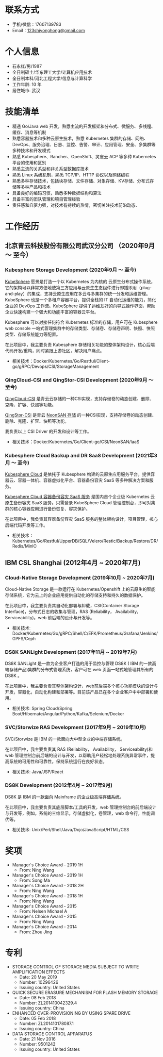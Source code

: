 
# 联系方式

- 手机/微信：17607139783
- Email：123shiyonghong@gmail.com

# 个人信息

 - 石永红/男/1987
 - 全日制硕士/华东理工大学/计算机应用技术
 - 全日制本科/河北工程大学/信息与计算科学
 - 工作年龄: 10 年
 - 居住城市: 武汉

# 技能清单
- 精通 Go/Java web 开发，熟悉主流的开发框架和分布式、微服务、多线程、缓存、消息等机制
- 熟悉容器技术和多种云原生技术，熟悉 Kubernetes 集群的存储、网络、DevOps、服务治理、日志、监控、告警、审计、应用管理、安全、多集群等多种技术和开发模式
- 熟悉 Kubesphere、Rancher、OpenShift、灵雀云 ACP 等多种 Kubernetes 平台的使用和区别
- 熟悉主流的关系型和非关系型数据库技术
- 熟悉 Linux 系统机制，熟悉 TCP/IP、HTTP 协议以及网络编程
- 熟悉多种存储技术，包括块存储、文件存储、对象存储、KV存储、分布式存储等多种产品和技术
- 具备良好的编码习惯，熟悉多种数据结构和算法
- 具备丰富的团队管理和项目管理经验
- 责任感和自驱力强，对技术有持续的热情，密切关注技术前沿动态、

# 工作经历
## **北京青云科技股份有限公司武汉分公司** （2020年9月 ～ 至今）
### **Kubesphere Storage Development** (2020年9月 ～ 至今)
[KubeSphere](https://kubesphere.io) 愿景是打造一个以 Kubernetes 为内核的 云原生分布式操作系统，它的架构可以非常方便地使第三方应用与云原生生态组件进行即插即用（plug-and-play）的集成，支持云原生应用在多云与多集群的统一分发和运维管理。 KubeSphere 也是一个多租户容器平台，提供全栈的 IT 自动化运维的能力，简化企业的 DevOps 工作流。KubeSphere 提供了运维友好的向导式操作界面，帮助企业快速构建一个强大和功能丰富的容器云平台。

Kubesphere 可以对接任何符合 Kubernetes 标准的存储，用户可在 Kubesphere web console 一站式管理集群中的存储类型、存储卷、存储卷声明、快照、快照类型、存储系统能力等配置。

在此项目中，我主要负责 Kubesphere 存储相关功能的整体架构设计，核心后端代码开发/重构，同时紧跟上游社区，解决用户痛点。

- 相关技术：Docker/Kubernetes/Go/Restful/Client-go/gRPC/Devops/CSI/StorageManagement

### **QingCloud-CSI and QingStor-CSI Development** (2020年9月 ～ 至今)
[QingCloud-CSI](https://github.com/yunify/qingcloud-csi) 是青云云存储的一种CSI实现，支持存储卷的动态创建、删除、克隆、扩容、快照等功能。

[QingStor-CSI](https://github.com/yunify/qingstor-csi) 是青云 [NeonSAN 存储](https://docs.qingcloud.com/product/storage/volume/super_high_performance_shared_volume/) 的一种CSI实现，支持存储卷的动态创建、删除、克隆、扩容、快照等功能。

我负责以上 CSI Driver 的开发和设计等工作。

- 相关技术：Docker/Kubernetes/Go/Client-go/CSI/NeonSAN/IaaS

### **Kubesphere Cloud Backup and DR SaaS Development** (2021年3月 ～ 至今)
[Kubesphere Cloud](https://kubesphere.cloud/) 是依托于 Kubesphere 构建的云原生应用服务平台，提供容器云、容器一体机、容器虚拟化平台、容器备份容灾 SaaS 等多种解决方案和服务。

[Kubesphere Cloud 容器备份容灾 SaaS 服务](https://kubesphere.cloud/console/restore/) 是国内首个企业级 Kubernetes 云原生备份容灾 SaaS 服务，只需登录 KubeSphere Cloud 管理控制台，即可对集群的核心容器应用进行备份恢复、容灾保护。

在此项目中，我负责其容器备份容灾 SaaS 服务的整体架构设计，项目管理，核心后端代码开发等工作。

- 相关技术：Kubernetes/Go/Restful/UpperDB/SQL/Velero/Restic/Backup/Restore/DR/Redis/MinIO

## **IBM CSL Shanghai** (2012年4月 ~ 2020年7月)

### **Cloud-Native Storage Development** (2019年10月 ~ 2020年7月)
Cloud-Native Storage 是一款运行在 Kubernetes/Openshift 上的云原生的智能存储系统，它为云上的企业应用提供自动化的存储支持和持久的数据保护。

在此项目中，我主要负责其自动化部署与卸载，CSI(Container Storage Interface)，分布式日志的收集与管理，RAS (Reliability， Availability， Serviceability)，web 前后端的设计与开发等。

- 相关技术: Docker/Kubernetes/Go/gRPC/Shell/C/EFK/Prometheus/Grafana/Jenkins/GPFS/Ceph

### **DS8K SANLight Development** (2017年11月 ~ 2019年7月)
DS8K SANLight 是一款为企业客户打造的用于监控与管理 DS8K ( IBM 的一款高端存储产品)集群的分布式管理系统，客户可在 web 页面一站式地管理其所有的 DS8K 。

在此项目中，我主要负责其整体架构设计，web前后端多个核心功能模块的设计与开发，容器化，自动化构建和部署等。目前该产品已在多个企业客户中中部署和使用。

- 相关技术: Spring Cloud/Spring Boot/Hibernate/Angular/Python/Kafka/Selenium/Docker

### **SVC/Storwize RAS Development** (2017年9月 ~ 2019年10月)
SVC/Storwize 是 IBM 的一款面向大中型企业的中端存储系统。

在此项目中，我主要负责其 RAS (Reliability， Availability， Serviceability)和 web 管理控制台前后端的设计与开发，以帮助用户轻松地处理系统异常事件，提高系统的可用性和可靠性，保持系统运行在良好状态。

- 相关技术: Java/JSP/React

### **DS8K Development** (2012年4月 ~ 2017年9月)
DS8K 是 IBM 的一款面向 Mainframe 的企业级高端存储系统。

在此项目中，我主要负责其底层脚本/工具的开发，web 管理控制台的前后端设计与开发等，例如，系统的三维显示，存储虚拟化，卷管理，web 命令行，性能调优等。

- 相关技术: Unix/Perl/Shell/Java/Dojo/JavaScript/HTML/CSS


# 奖项
- Manager's Choice Award - 2019 1H
    - From: Ning Wang
- Manager's Choice Award - 2019 1H
    - From: Song Ma
- Manager's Choice Award - 2018 2H
    - From: Ning Wang
- Manager's Choice Award - 2018 1H
    - From: Ning Wang
- Manager's Choice Award - 2015
    - From: Nelsen Michael A
- Manager's Choice Award - 2015
    - From: Ning Wang
- Manager's Choice Award - 2014
    - From: Zhou Jing

# 专利
- STORAGE CONTROL OF STORAGE MEDIA SUBJECT TO WRITE AMPLIFICATION EFFECTS
  - Date: 20 May 2019
  - Number: 10296426
  - Issuing country: United States
- QUICK SECURE ERASURE MECHANISM FOR FLASH MEMORY STORAGE
  - Date: 08 Feb 2018
  - Number: ZL201410042329.4
  - Issuing country: China
- ENHANCED OVER-PROVISIONING BY USING SPARE DRIVE
  - Date: 05 Feb 2018
  - Number: ZL201410178087.1
  - Issuing country: China
- DATA STORAGE CONTROL APPARATUS
  - Date: 21 Nov 2016
  - Number: 9501242
  - Issuing country: United States


      
